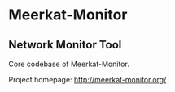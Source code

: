 Meerkat-Monitor
===============

Network Monitor Tool
--------------------

Core codebase of Meerkat-Monitor.

Project homepage: http://meerkat-monitor.org/

